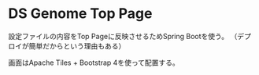 # DS Genome Top Page

設定ファイルの内容をTop Pageに反映させるためSpring Bootを使う。
（デプロイが簡単だからという理由もある）

画面はApache Tiles + Bootstrap 4を使って配置する。
